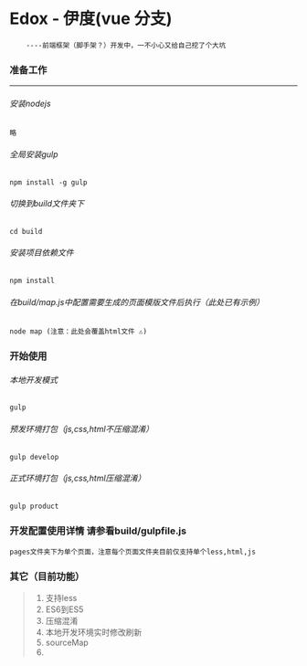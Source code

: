 #  Edox - 伊度(vue 分支)
		----前端框架（脚手架？）开发中，一不小心又给自己挖了个大坑
### 准备工作
-------

###### 安装nodejs
    略
###### 全局安装gulp
    npm install -g gulp
###### 切换到build文件夹下
    cd build
######  安装项目依赖文件
    npm install
######  在build/map.js中配置需要生成的页面模版文件后执行（此处已有示例）
    node map (注意：此处会覆盖html文件 ⚠️)
### 开始使用
######  本地开发模式
    gulp
######  预发环境打包（js,css,html不压缩混淆）
    gulp develop
######  正式环境打包（js,css,html压缩混淆）
    gulp product


###  开发配置使用详情 请参看build/gulpfile.js

    pages文件夹下为单个页面，注意每个页面文件夹目前仅支持单个less,html,js
### 其它（目前功能）
> 1. 支持less
> 2. ES6到ES5
> 3. 压缩混淆
> 4. 本地开发环境实时修改刷新
> 5. sourceMap
> 6. 

